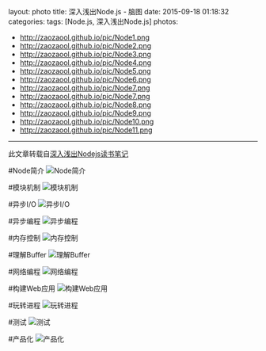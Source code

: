 layout: photo
title: 深入浅出Node.js - 脑图
date: 2015-09-18 01:18:32
categories:
tags: [Node.js, 深入浅出Node.js]
photos:
- http://zaozaool.github.io/pic/Node1.png
- http://zaozaool.github.io/pic/Node2.png
- http://zaozaool.github.io/pic/Node3.png
- http://zaozaool.github.io/pic/Node4.png
- http://zaozaool.github.io/pic/Node5.png
- http://zaozaool.github.io/pic/Node6.png
- http://zaozaool.github.io/pic/Node7.png
- http://zaozaool.github.io/pic/Node7.png
- http://zaozaool.github.io/pic/Node8.png
- http://zaozaool.github.io/pic/Node9.png
- http://zaozaool.github.io/pic/Node10.png
- http://zaozaool.github.io/pic/Node11.png
---

此文章转载自[深入浅出Nodejs读书笔记](http://tw93.github.io/2015-03-01/shen-ru-qian-chu-nodejs-reading-mind-map.html)
<!--more-->
#Node简介
![Node简介](http://zaozaool.github.io/pic/Node1.png)

#模块机制
![模块机制](http://zaozaool.github.io/pic/Node2.png)

#异步I/O
![异步I/O](http://zaozaool.github.io/pic/Node3.png)

#异步编程
![异步编程](http://zaozaool.github.io/pic/Node4.png)

#内存控制
![内存控制](http://zaozaool.github.io/pic/Node5.png)

#理解Buffer
![理解Buffer](http://zaozaool.github.io/pic/Node6.png)

#网络编程
![网络编程](http://zaozaool.github.io/pic/Node7.png)

#构建Web应用
![构建Web应用](http://zaozaool.github.io/pic/Node8.png)

#玩转进程
![玩转进程](http://zaozaool.github.io/pic/Node9.png)

#测试
![测试](http://zaozaool.github.io/pic/Node10.png)

#产品化
![产品化](http://zaozaool.github.io/pic/Node11.png)
